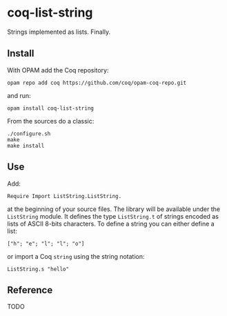 # coq-list-string
Strings implemented as lists. Finally.

## Install
With OPAM add the Coq repository:

    opam repo add coq https://github.com/coq/opam-coq-repo.git

and run:

    opam install coq-list-string

From the sources do a classic:

    ./configure.sh
    make
    make install

## Use
Add:

    Require Import ListString.ListString.

at the beginning of your source files. The library will be available under the `ListString` module. It defines the type `ListString.t` of strings encoded as lists of ASCII 8-bits characters. To define a string you can either define a list:

    ["h"; "e"; "l"; "l"; "o"]

or import a Coq `string` using the string notation:

    ListString.s "hello"

## Reference
TODO